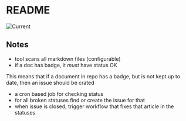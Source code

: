 # README

![Current](https://img.shields.io/badge/dynamic/json?url=https%3A%2F%2Fgithub.com%2FAlexanderBrevig%2Fdoc-status%2Fraw%2Fmain%2F.doc-status.json&query=%24.files%5B%22README.md%22%5D.status&label=Current&color=white)

## Notes

* tool scans all markdown files (configurable)
* if a doc has badge, it _must_ have status OK

This means that if a document in repo has a badge, but is not kept up to date, then an issue should be crated

* a cron based job for checking status
* for all broken statuses find or create the issue for that
* when issue is closed, trigger workflow that fixes that article in the statuses
